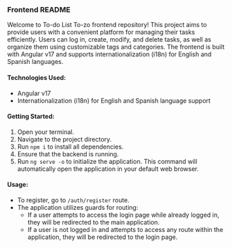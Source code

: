 ### Frontend README

Welcome to To-do List To-zo frontend repository! This project aims to provide users with a convenient platform for managing their tasks efficiently. Users can log in, create, modify, and delete tasks, as well as organize them using customizable tags and categories. The frontend is built with Angular v17 and supports internationalization (i18n) for English and Spanish languages.

#### Technologies Used:
- Angular v17
- Internationalization (i18n) for English and Spanish language support

#### Getting Started:
1. Open your terminal.
2. Navigate to the project directory.
3. Run `npm i` to install all dependencies.
4. Ensure that the backend is running.
5. Run `ng serve -o` to initialize the application. This command will automatically open the application in your default web browser.

#### Usage:
- To register, go to `/auth/register` route.
- The application utilizes guards for routing:
  - If a user attempts to access the login page while already logged in, they will be redirected to the main application.
  - If a user is not logged in and attempts to access any route within the application, they will be redirected to the login page.
